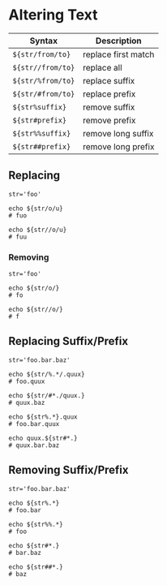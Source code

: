 # Altering Text

| Syntax | Description |
|--|--|
| `${str/from/to}` | replace first match |
| `${str//from/to}` | replace all |
| `${str/%from/to}` | replace suffix |
| `${str/#from/to}` | replace prefix |
| `${str%suffix}` | remove suffix |
| `${str#prefix}` | remove prefix |
| `${str%%suffix}` | remove long suffix |
| `${str##prefix}` | remove long prefix |

## Replacing

```
str='foo'

echo ${str/o/u}
# fuo

echo ${str//o/u}
# fuu
```

### Removing

```
str='foo'

echo ${str/o/}
# fo

echo ${str//o/}
# f
```

## Replacing Suffix/Prefix

```
str='foo.bar.baz'

echo ${str/%.*/.quux}
# foo.quux

echo ${str/#*./quux.}
# quux.baz

echo ${str%.*}.quux
# foo.bar.quux

echo quux.${str#*.}
# quux.bar.baz
```

## Removing Suffix/Prefix

```
str='foo.bar.baz'

echo ${str%.*}
# foo.bar

echo ${str%%.*}
# foo

echo ${str#*.}
# bar.baz

echo ${str##*.}
# baz
```
